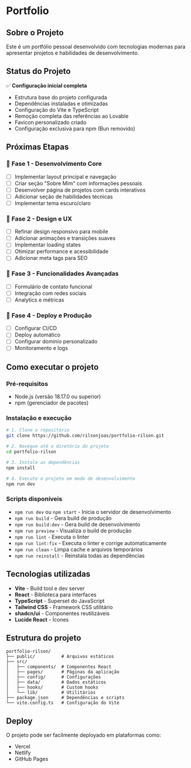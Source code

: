 # Portfolio

## Sobre o Projeto

Este é um portfólio pessoal desenvolvido com tecnologias modernas para apresentar projetos e habilidades de desenvolvimento.

## Status do Projeto

✅ **Configuração inicial completa**
- Estrutura base do projeto configurada
- Dependências instaladas e otimizadas
- Configuração do Vite e TypeScript
- Remoção completa das referências ao Lovable
- Favicon personalizado criado
- Configuração exclusiva para npm (Bun removido)

## Próximas Etapas

### 🚀 **Fase 1 - Desenvolvimento Core**
- [ ] Implementar layout principal e navegação
- [ ] Criar seção "Sobre Mim" com informações pessoais
- [ ] Desenvolver página de projetos com cards interativos
- [ ] Adicionar seção de habilidades técnicas
- [ ] Implementar tema escuro/claro

### 🎨 **Fase 2 - Design e UX**
- [ ] Refinar design responsivo para mobile
- [ ] Adicionar animações e transições suaves
- [ ] Implementar loading states
- [ ] Otimizar performance e acessibilidade
- [ ] Adicionar meta tags para SEO

### 📱 **Fase 3 - Funcionalidades Avançadas**
- [ ] Formulário de contato funcional
- [ ] Integração com redes sociais
- [ ] Analytics e métricas

### 🚀 **Fase 4 - Deploy e Produção**
- [ ] Configurar CI/CD
- [ ] Deploy automático
- [ ] Configurar domínio personalizado
- [ ] Monitoramento e logs

## Como executar o projeto

### Pré-requisitos

- Node.js (versão 18.17.0 ou superior)
- npm (gerenciador de pacotes)

### Instalação e execução

```bash
# 1. Clone o repositório
git clone https://github.com/rilsonjoas/portfolio-rilson.git

# 2. Navegue até o diretório do projeto
cd portfolio-rilson

# 3. Instale as dependências
npm install

# 4. Execute o projeto em modo de desenvolvimento
npm run dev
```

### Scripts disponíveis

- `npm run dev` ou `npm start` - Inicia o servidor de desenvolvimento
- `npm run build` - Gera build de produção
- `npm run build:dev` - Gera build de desenvolvimento
- `npm run preview` - Visualiza o build de produção
- `npm run lint` - Executa o linter
- `npm run lint:fix` - Executa o linter e corrige automaticamente
- `npm run clean` - Limpa cache e arquivos temporários
- `npm run reinstall` - Reinstala todas as dependências

## Tecnologias utilizadas

- **Vite** - Build tool e dev server
- **React** - Biblioteca para interfaces
- **TypeScript** - Superset do JavaScript
- **Tailwind CSS** - Framework CSS utilitário
- **shadcn/ui** - Componentes reutilizáveis
- **Lucide React** - Ícones

## Estrutura do projeto

```text
portfolio-rilson/
├── public/          # Arquivos estáticos
├── src/
│   ├── components/  # Componentes React
│   ├── pages/       # Páginas da aplicação
│   ├── config/      # Configurações
│   ├── data/        # Dados estáticos
│   ├── hooks/       # Custom hooks
│   └── lib/         # Utilitários
├── package.json     # Dependências e scripts
└── vite.config.ts   # Configuração do Vite
```

## Deploy

O projeto pode ser facilmente deployado em plataformas como:

- Vercel
- Netlify
- GitHub Pages


